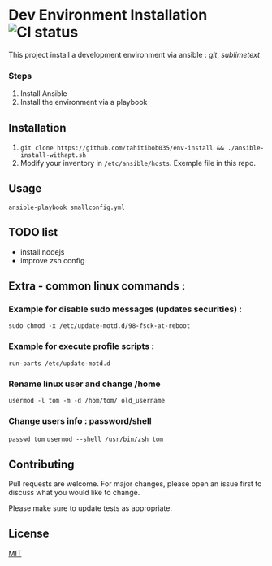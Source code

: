 # Dev Environment Installation ![CI status](https://img.shields.io/badge/build-passing-brightgreen.svg)

This project install a development environment via ansible : *git*, *sublimetext*

### Steps
1. Install Ansible
2. Install the environment via a playbook

## Installation

1. `git clone https://github.com/tahitibob035/env-install && ./ansible-install-withapt.sh` 
2. Modify your inventory in `/etc/ansible/hosts`. Exemple file in this repo.

## Usage

`ansible-playbook smallconfig.yml`

## TODO list
* install nodejs
* improve zsh config

## Extra - common linux commands :
### Example for disable sudo messages (updates securities) :
 `sudo chmod -x /etc/update-motd.d/98-fsck-at-reboot`
 
### Example for execute profile scripts :
 `run-parts /etc/update-motd.d`

### Rename linux user and change /home
`usermod -l tom -m -d /hom/tom/ old_username`

### Change users info : password/shell
`passwd tom`
`usermod --shell /usr/bin/zsh tom`

## Contributing
Pull requests are welcome. For major changes, please open an issue first to discuss what you would like to change.

Please make sure to update tests as appropriate.

## License
[MIT](https://choosealicense.com/licenses/mit/)
